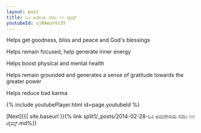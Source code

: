 ```yaml
---
layout: post
title: ಓಂ ಅದನಯ ನಮಃ ೧೧ ಟೈಮ್ಸ್
youtubeId: sjRAeurVs3Y
---
```

 
 
Helps get goodness, bliss and peace and God's blessings
 
Helps remain focused, help generate inner energy 
 
Helps boost physical and mental health 
 
Helps remain grounded and generates a sense of gratitude towards the greater power 
 
Helps reduce bad karma
 
 
 
 


{% include youtubePlayer.html id=page.youtubeId %}
 
[Next]({{ site.baseurl }}{% link  split1/_posts/2014-02-28-ಓಂ ಅಮರೇಸಯ ನಮಃ ೧೧ ಟೈಮ್ಸ್.md%})
 
